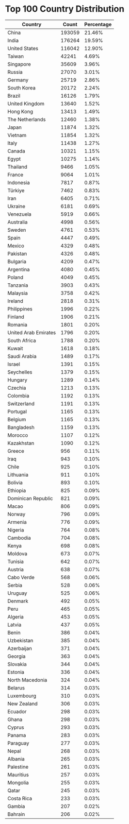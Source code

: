 # Top 100 Country Distribution
| Country | Count | Percentage |
|----|----|----|
| China | 193059 | 21.46% |
| India | 176264 | 19.59% |
| United States | 116042 | 12.90% |
| Taiwan | 42241 | 4.69% |
| Singapore | 35609 | 3.96% |
| Russia | 27070 | 3.01% |
| Germany | 25719 | 2.86% |
| South Korea | 20172 | 2.24% |
| Brazil | 16126 | 1.79% |
| United Kingdom | 13640 | 1.52% |
| Hong Kong | 13413 | 1.49% |
| The Netherlands | 12460 | 1.38% |
| Japan | 11874 | 1.32% |
| Vietnam | 11854 | 1.32% |
| Italy | 11438 | 1.27% |
| Canada | 10321 | 1.15% |
| Egypt | 10275 | 1.14% |
| Thailand | 9466 | 1.05% |
| France | 9064 | 1.01% |
| Indonesia | 7817 | 0.87% |
| Türkiye | 7462 | 0.83% |
| Iran | 6405 | 0.71% |
| Ukraine | 6181 | 0.69% |
| Venezuela | 5919 | 0.66% |
| Australia | 4998 | 0.56% |
| Sweden | 4761 | 0.53% |
| Spain | 4447 | 0.49% |
| Mexico | 4329 | 0.48% |
| Pakistan | 4326 | 0.48% |
| Bulgaria | 4209 | 0.47% |
| Argentina | 4080 | 0.45% |
| Poland | 4049 | 0.45% |
| Tanzania | 3903 | 0.43% |
| Malaysia | 3758 | 0.42% |
| Ireland | 2818 | 0.31% |
| Philippines | 1996 | 0.22% |
| Finland | 1906 | 0.21% |
| Romania | 1801 | 0.20% |
| United Arab Emirates | 1796 | 0.20% |
| South Africa | 1788 | 0.20% |
| Kuwait | 1618 | 0.18% |
| Saudi Arabia | 1489 | 0.17% |
| Israel | 1391 | 0.15% |
| Seychelles | 1379 | 0.15% |
| Hungary | 1289 | 0.14% |
| Czechia | 1213 | 0.13% |
| Colombia | 1192 | 0.13% |
| Switzerland | 1191 | 0.13% |
| Portugal | 1165 | 0.13% |
| Belgium | 1165 | 0.13% |
| Bangladesh | 1159 | 0.13% |
| Morocco | 1107 | 0.12% |
| Kazakhstan | 1090 | 0.12% |
| Greece | 956 | 0.11% |
| Iraq | 943 | 0.10% |
| Chile | 925 | 0.10% |
| Lithuania | 911 | 0.10% |
| Bolivia | 893 | 0.10% |
| Ethiopia | 825 | 0.09% |
| Dominican Republic | 821 | 0.09% |
| Macao | 806 | 0.09% |
| Norway | 796 | 0.09% |
| Armenia | 776 | 0.09% |
| Nigeria | 764 | 0.08% |
| Cambodia | 704 | 0.08% |
| Kenya | 698 | 0.08% |
| Moldova | 673 | 0.07% |
| Tunisia | 642 | 0.07% |
| Austria | 638 | 0.07% |
| Cabo Verde | 568 | 0.06% |
| Serbia | 528 | 0.06% |
| Uruguay | 525 | 0.06% |
| Denmark | 492 | 0.05% |
| Peru | 465 | 0.05% |
| Algeria | 453 | 0.05% |
| Latvia | 437 | 0.05% |
| Benin | 386 | 0.04% |
| Uzbekistan | 385 | 0.04% |
| Azerbaijan | 371 | 0.04% |
| Georgia | 363 | 0.04% |
| Slovakia | 344 | 0.04% |
| Estonia | 336 | 0.04% |
| North Macedonia | 324 | 0.04% |
| Belarus | 314 | 0.03% |
| Luxembourg | 310 | 0.03% |
| New Zealand | 306 | 0.03% |
| Ecuador | 298 | 0.03% |
| Ghana | 298 | 0.03% |
| Cyprus | 293 | 0.03% |
| Panama | 283 | 0.03% |
| Paraguay | 277 | 0.03% |
| Nepal | 268 | 0.03% |
| Albania | 265 | 0.03% |
| Palestine | 261 | 0.03% |
| Mauritius | 257 | 0.03% |
| Mongolia | 255 | 0.03% |
| Qatar | 245 | 0.03% |
| Costa Rica | 233 | 0.03% |
| Gambia | 207 | 0.02% |
| Bahrain | 206 | 0.02% |
